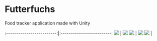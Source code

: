# Futterfuchs
Food tracker application made with Unity


:-------------------------:|:-------------------------:
![](https://i.gyazo.com/43a91b46127ae1d70b9f2508b17c984c.png) | ![](https://i.gyazo.com/890a99d0fb627486dabbd8764e81a536.png)
![](https://i.gyazo.com/b1afe2af829fa59c375c3a15cda43f8f.png) | ![](https://i.gyazo.com/072635bd4e0d31b8bdb1e11a129246d4.png)
![](https://i.gyazo.com/ba2c3077ba3d0c9fbc1559182185b59f.png) |  

